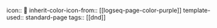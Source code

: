 icon:: 🧙
inherit-color-icon-from:: [[logseq-page-color-purple]]
template-used:: standard-page
tags:: [[dnd]]

